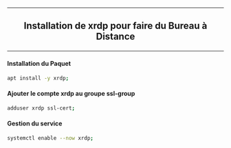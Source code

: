 ---------------------------------------------------------------------------------------------------------------------------------------------------------------------------------------------------
## <p align='center'> Installation de xrdp pour faire du Bureau à Distance </p>

---------------------------------------------------------------------------------------------------------------------------------------------------------------------------------------------------
#### Installation du Paquet
```bash
apt install -y xrdp;
```

#### Ajouter le compte xrdp au groupe ssl-group
```bash
adduser xrdp ssl-cert;
```

#### Gestion du service
```bash
systemctl enable --now xrdp;
```
